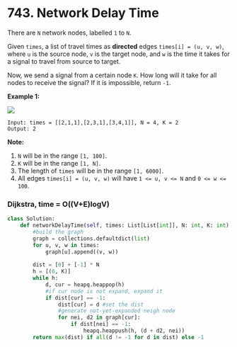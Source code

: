 # 743. Network Delay Time

There are `N` network nodes, labelled `1` to `N`.

Given `times`, a list of travel times as **directed** edges `times[i] = (u, v, w)`, where `u` is the source node, `v` is the target node, and `w` is the time it takes for a signal to travel from source to target.

Now, we send a signal from a certain node `K`. How long will it take for all nodes to receive the signal? If it is impossible, return `-1`.

**Example 1:**

![](https://assets.leetcode.com/uploads/2019/05/23/931_example_1.png)

```text
Input: times = [[2,1,1],[2,3,1],[3,4,1]], N = 4, K = 2
Output: 2
```

**Note:**

1. `N` will be in the range `[1, 100]`.
2. `K` will be in the range `[1, N]`.
3. The length of `times` will be in the range `[1, 6000]`.
4. All edges `times[i] = (u, v, w)` will have `1 <= u, v <= N` and `0 <= w <= 100`.

### Dijkstra, time = O\(\(V+E\)logV\)

```python
class Solution:
    def networkDelayTime(self, times: List[List[int]], N: int, K: int) -> int:
        #build the graph
        graph = collections.defaultdict(list)
        for u, v, w in times:
            graph[u].append((v, w))
            
        dist = [0] + [-1] * N
        h = [(0, K)]
        while h:
            d, cur = heapq.heappop(h)
            #if cur node is not expand, expand it
            if dist[cur] == -1:
                dist[cur] = d #set the dist
                #generate not-yet-expanded neigh node
                for nei, d2 in graph[cur]:
                    if dist[nei] == -1:
                        heapq.heappush(h, (d + d2, nei))
        return max(dist) if all(d != -1 for d in dist) else -1
```

